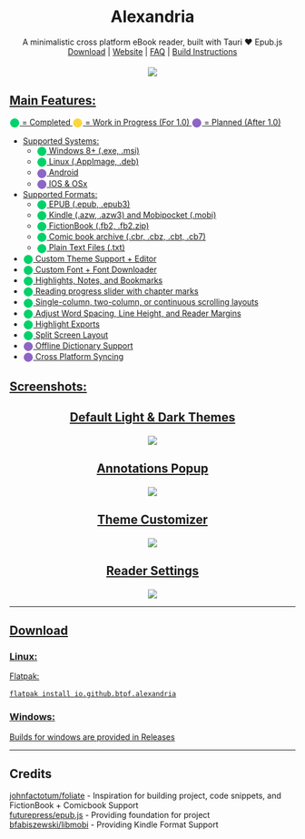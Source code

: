 <h1 align="center">Alexandria</h1>
<div align="center">A minimalistic cross platform eBook reader, built with Tauri ❤️ Epub.js</div>
<div align="center"><a href="/#Download">Download</a> | <a href="/">Website</a> |  <a href="/docs/FAQ.md">FAQ</a> |  <a href="/docs/Build%20Instructions.md">Build Instructions</a></div>
<br>

<div align="center"><a href="/"> <img align="center" src="https://github.com/btpf/Alexandria/assets/61168382/6ff644fa-b4bf-4a8b-bc85-c1f44c21b2a3"> </div>


## Main Features:

<img height="18px" width="18px" align="center" src="https://github.com/microsoft/fluentui-emoji/blob/main/assets/Green circle/Flat/green_circle_flat.svg"> = Completed
<img height="18px" width="18px" align="center" src="https://github.com/microsoft/fluentui-emoji/blob/main/assets/Yellow circle/Flat/yellow_circle_flat.svg">  = Work in Progress (For 1.0)
<img height="18px" width="18px" align="center" src="https://github.com/microsoft/fluentui-emoji/blob/main/assets/Purple circle/Flat/purple_circle_flat.svg">  = Planned (After 1.0)

- Supported Systems:
  - <img height="18px" width="18px" align="center" src="https://github.com/microsoft/fluentui-emoji/blob/main/assets/Green circle/Flat/green_circle_flat.svg"> Windows 8+ (.exe, .msi)
  - <img height="18px" width="18px" align="center" src="https://github.com/microsoft/fluentui-emoji/blob/main/assets/Green circle/Flat/green_circle_flat.svg">  Linux (.AppImage, .deb)
  - <img height="18px" width="18px" align="center" src="https://github.com/microsoft/fluentui-emoji/blob/main/assets/Purple circle/Flat/purple_circle_flat.svg">  Android
  - <img height="18px" width="18px" align="center" src="https://github.com/microsoft/fluentui-emoji/blob/main/assets/Purple circle/Flat/purple_circle_flat.svg">  IOS & OSx
- Supported Formats:
  - <img height="18px" width="18px" align="center" src="https://github.com/microsoft/fluentui-emoji/blob/main/assets/Green circle/Flat/green_circle_flat.svg"> EPUB (.epub, .epub3)
  - <img height="18px" width="18px" align="center" src="https://github.com/microsoft/fluentui-emoji/blob/main/assets/Green circle/Flat/green_circle_flat.svg">  Kindle (.azw, .azw3) and Mobipocket (.mobi)
  - <img height="18px" width="18px" align="center" src="https://github.com/microsoft/fluentui-emoji/blob/main/assets/Green circle/Flat/green_circle_flat.svg">  FictionBook (.fb2, .fb2.zip)
  - <img height="18px" width="18px" align="center" src="https://github.com/microsoft/fluentui-emoji/blob/main/assets/Green circle/Flat/green_circle_flat.svg">  Comic book archive (.cbr, .cbz, .cbt, .cb7)
  - <img height="18px" width="18px" align="center" src="https://github.com/microsoft/fluentui-emoji/blob/main/assets/Green circle/Flat/green_circle_flat.svg">  Plain Text Files (.txt)
- <img height="18px" width="18px" align="center" src="https://github.com/microsoft/fluentui-emoji/blob/main/assets/Green circle/Flat/green_circle_flat.svg"> Custom Theme Support + Editor
- <img height="18px" width="18px" align="center" src="https://github.com/microsoft/fluentui-emoji/blob/main/assets/Green circle/Flat/green_circle_flat.svg"> Custom Font + Font Downloader
- <img height="18px" width="18px" align="center" src="https://github.com/microsoft/fluentui-emoji/blob/main/assets/Green circle/Flat/green_circle_flat.svg"> Highlights, Notes, and Bookmarks
- <img height="18px" width="18px" align="center" src="https://github.com/microsoft/fluentui-emoji/blob/main/assets/Green circle/Flat/green_circle_flat.svg"> Reading progress slider with chapter marks
- <img height="18px" width="18px" align="center" src="https://github.com/microsoft/fluentui-emoji/blob/main/assets/Green circle/Flat/green_circle_flat.svg"> Single-column, two-column, or continuous scrolling layouts
- <img height="18px" width="18px" align="center" src="https://github.com/microsoft/fluentui-emoji/blob/main/assets/Green circle/Flat/green_circle_flat.svg"> Adjust Word Spacing, Line Height, and Reader Margins
- <img height="18px" width="18px" align="center" src="https://github.com/microsoft/fluentui-emoji/blob/main/assets/Green circle/Flat/green_circle_flat.svg">  Highlight Exports
- <img height="18px" width="18px" align="center" src="https://github.com/microsoft/fluentui-emoji/blob/main/assets/Green circle/Flat/green_circle_flat.svg">  Split Screen Layout
- <img height="18px" width="18px" align="center" src="https://github.com/microsoft/fluentui-emoji/blob/main/assets/Purple circle/Flat/purple_circle_flat.svg">  Offline Dictionary Support
- <img height="18px" width="18px" align="center" src="https://github.com/microsoft/fluentui-emoji/blob/main/assets/Purple circle/Flat/purple_circle_flat.svg">  Cross Platform Syncing
## Screenshots:
<h2 align="center">Default Light & Dark Themes</h2>
<div align="center"><a href="/"> <img align="center" src="https://github.com/btpf/Alexandria/assets/61168382/46fa4d93-8365-44bd-afd0-eb4bbbdba878"> </div>

  
<h2 align="center">Annotations Popup</h2>
<div align="center"><a href="/"> <img align="center" src="https://github.com/btpf/Alexandria/assets/61168382/a456dfff-0849-4de1-aac4-cface9b032e3"> </div>

<h2 align="center">Theme Customizer</h2>
<div align="center"><a href="/"> <img align="center" src="https://github.com/btpf/Alexandria/assets/61168382/22e5d80d-b0e2-4098-bf79-738bc1d9a2de"> </div>

<h2 align="center">Reader Settings</h2>
<div align="center"><a href="/"> <img align="center" src="https://github.com/btpf/Alexandria/assets/61168382/f2ce3aba-0785-472a-965e-0e2d59a36140"> </div>

---

## Download

### Linux:
Flatpak:
```
flatpak install io.github.btpf.alexandria
```
### Windows:

Builds for windows are provided in <a href="https://github.com/btpf/Alexandria/releases">Releases</a>

---

## Credits
[johnfactotum/foliate](https://github.com/johnfactotum/foliate) - Inspiration for building project, code snippets, and FictionBook + Comicbook Support  
[futurepress/epub.js](https://github.com/futurepress/epub.js) - Providing foundation for project  
[bfabiszewski/libmobi](https://github.com/bfabiszewski/libmobi) - Providing Kindle Format Support  
